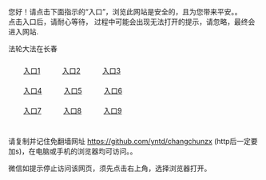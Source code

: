 您好！请点击下面指示的“入口”，浏览此网站是安全的，且为您带来平安。。 <br/>
点击入口后，请耐心等待， 过程中可能会出现无法打开的提示，请忽略，最终会进入网站. </br>

法轮大法在长春<br/>
<div style="padding:10px"><a style="margin:20px" target="_blank" href="https://d21t5otsf1eh4r.cloudfront.net/2Qpsp?yzduo" id="ccLink1" rel="nofollow">入口1</a> <a target="_blank" style="margin:20px" href="https://d1fx4w7aujsdrm.cloudfront.net/2Qpsp?zdwxwian" id="ccLink2" rel="nofollow">入口2</a> <a style="margin:20px" target="_blank" href="https://d2pm4675gv1m1x.cloudfront.net/2Qpsp?hswvqfq" id="ccLink3" rel="nofollow">入口3</a></div>

<div style="padding:10px" ><a style="margin:20px" target="_blank" href="https://d21t5otsf1eh4r.cloudfront.net/2Qpsp?yzduo" id="ccLink4" rel="nofollow">入口4</a> <a style="margin:20px" href="https://d1fx4w7aujsdrm.cloudfront.net/2Qpsp?zdwxwian" target="_blank" id="ccLink5" rel="nofollow">入口5</a> <a style="margin:20px" href="https://d2pm4675gv1m1x.cloudfront.net/2Qpsp?hswvqfq" target="_blank" id="ccLink6" rel="nofollow">入口6</a></div>

<div style="padding:10px"><a style="margin:20px" target="_blank" href="https://d21t5otsf1eh4r.cloudfront.net/2Qpsp?yzduo" id="ccLink7" rel="nofollow">入口7</a> <a style="margin:20px" href="https://d1fx4w7aujsdrm.cloudfront.net/2Qpsp?zdwxwian" target="_blank" id="ccLink8" rel="nofollow">入口8</a> <a style="margin:20px" target="_blank" href="https://d2pm4675gv1m1x.cloudfront.net/2Qpsp?hswvqfq" id="ccLink9" rel="nofollow">入口9</a></div>

<br/>



请复制并记住免翻墙网址 https://github.com/yntd/changchunzx (http后一定要加s)，在电脑或手机的浏览器均可访问。。<br/>

微信如提示停止访问该网页，须先点击右上角，选择浏览器打开。
